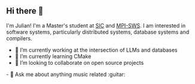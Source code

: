 ## Hi there 👋
I'm Julian! I'm a Master's student at [SIC](https://sic.saarland) and [MPI-SWS](https://mpi-sws.org).
I am interested in software systems, particularly distributed systems, database systems and compilers.
<!--
**ju-klein/ju-klein** is a ✨ _special_ ✨ repository because its `README.md` (this file) appears on your GitHub profile.

Here are some ideas to get you started:
-->
- 🔭 I’m currently working at the intersection of LLMs and databases
- 🌱 I’m currently learning CMake
- 👯 I’m looking to collaborate on open source projects
<!-- - 🤔 I’m looking for help with ... -->- 💬 Ask me about anything music related :guitar:
<!-- - 📫 How to reach me: ... -->
<!-- - 😄 Pronouns: ... -->
<!-- - ⚡ Fun fact: ... -->

